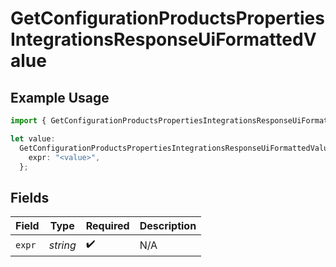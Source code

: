 # GetConfigurationProductsPropertiesIntegrationsResponseUiFormattedValue

## Example Usage

```typescript
import { GetConfigurationProductsPropertiesIntegrationsResponseUiFormattedValue } from "@vercel/sdk/models/getconfigurationproductsop.js";

let value:
  GetConfigurationProductsPropertiesIntegrationsResponseUiFormattedValue = {
    expr: "<value>",
  };
```

## Fields

| Field              | Type               | Required           | Description        |
| ------------------ | ------------------ | ------------------ | ------------------ |
| `expr`             | *string*           | :heavy_check_mark: | N/A                |